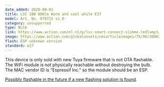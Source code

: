 ```yaml
---
date_added: 2020-08-01
title: LSC 10W 806lm Warm and cool white E27
model: Art. No. 970715 v1.0
category: unsupported
type: Bulb
link: https://www.action.com/nl-nl/p/lsc-smart-connect-slimme-ledlamp3/
image: https://www.action.com/globalassets/cmsarticleimages/75/96/3000272_8712879146254-111.png?preset=mediaSliderImageLargeHD
flash: ESP unknown version
standard: e27
---
```

This device is only sold with new Tuya firmware that is not OTA flashable. The WiFi module is not physically reachable without destroying the bulb. The MAC vendor ID is "Espressif Inc." so the module should be an ESP.

[Possibly flashable in the future if a new flashing solution is found](https://github.com/ct-Open-Source/tuya-convert/issues/483).
